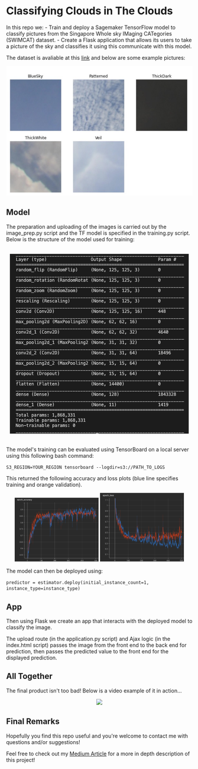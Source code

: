 # Classifying Clouds in The Clouds

In this repo we:
    - Train and deploy a Sagemaker TensorFlow model to classify pictures from the Singapore Whole sky IMaging CATegories (SWIMCAT) dataset. 
    - Create a Flask application that allows its users to take a picture of the sky and classifies it using this communicate with this model.


The dataset is avaliable at this [link](http://vintage.winklerbros.net/swimcat.htm) and below are some example pictures:


<div style="text-align:center"><img src="Assets/ex_pics.jpg" /></div>

## Model
The preparation and uploading of the images is carried out by the image_prep.py script and the TF model is specified in the training.py script. Below is the structure of the model used for training:

<br>
<div style="text-align:center"><img src="Assets/model.png" /></div>
<br>

The model's training can be evaluated using TensorBoard on a local server using this following bash command:

    S3_REGION=YOUR_REGION tensorboard --logdir=s3://PATH_TO_LOGS

This returned the following accuracy and loss plots (blue line specifies training and orange validation).

<div style = "text-align:center">
  <img src="Assets/Accuracy.png" width="45%" />
  <img src="Assets/Loss.png" width="45%" /> 
</div>


The model can then be deployed using:

    predictor = estimator.deploy(initial_instance_count=1, instance_type=instance_type)


## App
Then using Flask we create an app that interacts with the deployed model to classify the image.

The upload route (in the application.py script) and Ajax logic (in the index.html script) passes the image from the front end to the back end for prediction, then passes the predicted value to the front end for the displayed prediction. 


## All Together
The final product isn't too bad! Below is a video example of it in action...

<div style="text-align:center"><img src="Assets/CCmov.gif" width="40%" /></div>


## Final Remarks
Hopefully you find this repo useful and you're welcome to contact me with questions and/or suggestions!

Feel free to check out my [Medium Article](PLACEHOLDERLINK) for a more in depth description of this project!
